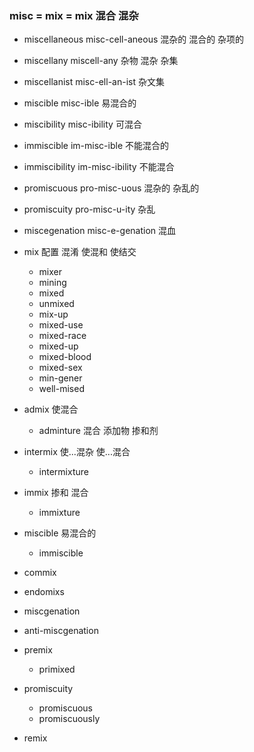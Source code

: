 ### misc = mix = mix  混合 混杂

- miscellaneous misc-cell-aneous 混杂的  混合的  杂项的
- miscellany miscell-any 杂物 混杂 杂集
- miscellanist misc-ell-an-ist 杂文集
- miscible misc-ible 易混合的
- miscibility misc-ibility  可混合
- immiscible im-misc-ible 不能混合的
- immiscibility im-misc-ibility 不能混合
- promiscuous  pro-misc-uous  混杂的 杂乱的
- promiscuity pro-misc-u-ity 杂乱 
- miscegenation misc-e-genation 混血

- mix 配置 混淆 使混和 使结交
	- mixer
	- mining
	- mixed
	- unmixed
	- mix-up
	- mixed-use
	- mixed-race
	- mixed-up
	- mixed-blood
	- mixed-sex
	- min-gener
	- well-mised
- admix 使混合
	- adminture 混合 添加物 掺和剂
- intermix 使...混杂 使...混合
	- intermixture
- immix 掺和 混合
	- immixture
- miscible 易混合的
	- immiscible
- commix 
- endomixs
- miscgenation
- anti-miscgenation
- premix
	- primixed
- promiscuity
	- promiscuous
	- promiscuously
- remix